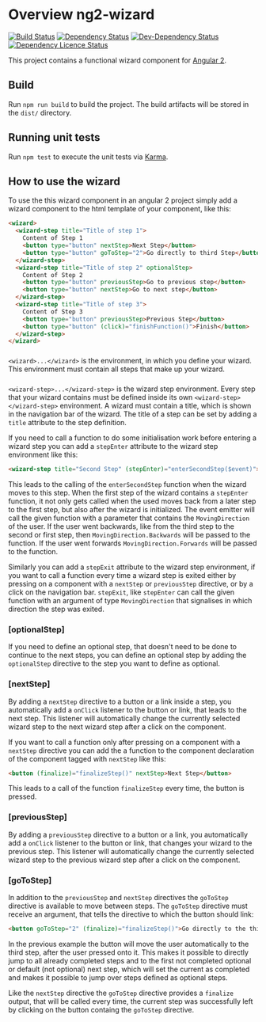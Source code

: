 # Overview ng2-wizard

[![Build Status](https://travis-ci.org/madoar/ng2-wizard.png)](https://travis-ci.org/madoar/ng2-wizard)
[![Dependency Status](https://david-dm.org/madoar/ng2-wizard.svg)](https://david-dm.org/madoar/ng2-wizard)
[![Dev-Dependency Status](https://david-dm.org/madoar/ng2-wizard/dev-status.svg)](https://david-dm.org/madoar/ng2-wizard?type=dev)
[![Dependency Licence Status](https://dependencyci.com/github/madoar/ng2-wizard/badge)](https://dependencyci.com/github/madoar/ng2-wizard)

This project contains a functional wizard component for [Angular 2](https://angular.io/).

## Build

Run `npm run build` to build the project. The build artifacts will be stored in the `dist/` directory.

## Running unit tests

Run `npm test` to execute the unit tests via [Karma](https://karma-runner.github.io).

## How to use the wizard

To use the this wizard component in an angular 2 project simply add a wizard component to the html template of your component, like this:

```html
<wizard>
  <wizard-step title="Title of step 1">
    Content of Step 1
    <button type="button" nextStep>Next Step</button>
    <button type="button" goToStep="2">Go directly to third Step</button>
  </wizard-step>
  <wizard-step title="Title of step 2" optionalStep>
    Content of Step 2
    <button type="button" previousStep>Go to previous step</button>
    <button type="button" nextStep>Go to next step</button>
  </wizard-step>
  <wizard-step title="Title of step 3">
    Content of Step 3
    <button type="button" previousStep>Previous Step</button>
    <button type="button" (click)="finishFunction()">Finish</button>
  </wizard-step>
</wizard>
``` 

### <wizard>
`<wizard>...</wizard>` is the environment, in which you define your wizard.
This environment must contain all steps that make up your wizard.

### <wizard-step>
`<wizard-step>...</wizard-step>` is the wizard step environment. 
Every step that your wizard contains must be defined inside its own `<wizard-step></wizard-step>` environment.
A wizard must contain a title, which is shown in the navigation bar of the wizard. 
The title of a step can be set by adding a `title` attribute to the step definition. 

If you need to call a function to do some initialisation work before entering a wizard step you can add a `stepEnter` attribute to the wizard step environment like this:

```html
<wizard-step title="Second Step" (stepEnter)="enterSecondStep($event)"></wizard-step>
```

This leads to the calling of the `enterSecondStep` function when the wizard moves to this step.
When the first step of the wizard contains a `stepEnter` function, it not only gets called 
when the used moves back from a later step to the first step, but also after the wizard is initialized.
The event emitter will call the given function with a parameter that contains the `MovingDirection` of the user. 
If the user went backwards, like from the third step to the second or first step, then `MovingDirection.Backwards` will be passed to the function. 
If the user went forwards `MovingDirection.Forwards` will be passed to the function.

Similarly you can add a `stepExit` attribute to the wizard step environment, if you want to call a function every time a wizard step is exited 
either by pressing on a component with a `nextStep` or `previousStep` directive, or by a click on the navigation bar. 
`stepExit`, like `stepEnter` can call the given function with an argument of type `MovingDirection` that signalises in which direction the step was exited.

### [optionalStep]
If you need to define an optional step, that doesn't need to be done to continue to the next steps, you can define an optional step 
by adding the `optionalStep` directive to the step you want to define as optional. 

### [nextStep]
By adding a `nextStep` directive to a button or a link inside a step, you automatically add a `onClick` listener to the button or link, that leads to the next step.
This listener will automatically change the currently selected wizard step to the next wizard step after a click on the component.

If you want to call a function only after pressing on a component with a `nextStep` directive you can add the a function 
to the component declaration of the component tagged with `nextStep` like this:

```html
<button (finalize)="finalizeStep()" nextStep>Next Step</button>
```

This leads to a call of the function `finalizeStep` every time, the button is pressed.

### [previousStep]
By adding a `previousStep` directive to a button or a link, you automatically add a `onClick` listener to the button or link, that changes your wizard to the previous step.
This listener will automatically change the currently selected wizard step to the previous wizard step after a click on the component.

### [goToStep]
In addition to the `previousStep` and `nextStep` directives the `goToStep` directive is available to move between steps.
The `goToStep` directive must receive an argument, that tells the directive to which the button should link:

```html
<button goToStep="2" (finalize)="finalizeStep()">Go directly to the third Step</button>
```

In the previous example the button will move the user automatically to the third step, after the user pressed onto it.
This makes it possible to directly jump to all already completed steps and to the first not completed optional or default (not optional) next step, 
which will set the current as completed and makes it possible to jump over steps defined as optional steps.

Like the `nextStep` directive the `goToStep` directive provides a `finalize` output, that will be called every time, 
the current step was successfully left by clicking on the button containg the `goToStep` directive. 
